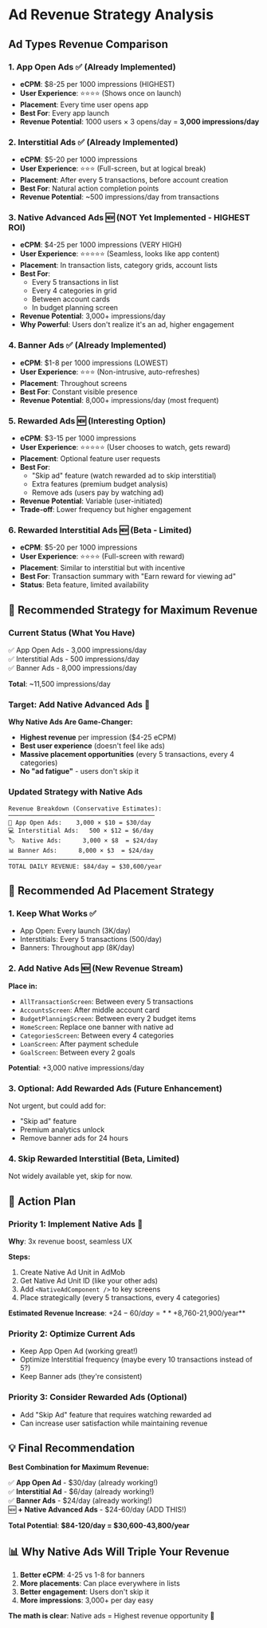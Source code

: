 # Ad Revenue Strategy Analysis

## Ad Types Revenue Comparison

### 1. **App Open Ads** ✅ (Already Implemented)
- **eCPM**: $8-25 per 1000 impressions (HIGHEST)
- **User Experience**: ⭐⭐⭐⭐ (Shows once on launch)
- **Placement**: Every time user opens app
- **Best For**: Every app launch
- **Revenue Potential**: 1000 users × 3 opens/day = **3,000 impressions/day**

### 2. **Interstitial Ads** ✅ (Already Implemented)
- **eCPM**: $5-20 per 1000 impressions
- **User Experience**: ⭐⭐⭐ (Full-screen, but at logical break)
- **Placement**: After every 5 transactions, before account creation
- **Best For**: Natural action completion points
- **Revenue Potential**: ~500 impressions/day from transactions

### 3. **Native Advanced Ads** 🆕 (NOT Yet Implemented - HIGHEST ROI)
- **eCPM**: $4-25 per 1000 impressions (VERY HIGH)
- **User Experience**: ⭐⭐⭐⭐⭐ (Seamless, looks like app content)
- **Placement**: In transaction lists, category grids, account lists
- **Best For**: 
  - Every 5 transactions in list
  - Every 4 categories in grid
  - Between account cards
  - In budget planning screen
- **Revenue Potential**: 3,000+ impressions/day
- **Why Powerful**: Users don't realize it's an ad, higher engagement

### 4. **Banner Ads** ✅ (Already Implemented)
- **eCPM**: $1-8 per 1000 impressions (LOWEST)
- **User Experience**: ⭐⭐⭐ (Non-intrusive, auto-refreshes)
- **Placement**: Throughout screens
- **Best For**: Constant visible presence
- **Revenue Potential**: 8,000+ impressions/day (most frequent)

### 5. **Rewarded Ads** 🆕 (Interesting Option)
- **eCPM**: $3-15 per 1000 impressions
- **User Experience**: ⭐⭐⭐⭐⭐ (User chooses to watch, gets reward)
- **Placement**: Optional feature user requests
- **Best For**: 
  - "Skip ad" feature (watch rewarded ad to skip interstitial)
  - Extra features (premium budget analysis)
  - Remove ads (users pay by watching ad)
- **Revenue Potential**: Variable (user-initiated)
- **Trade-off**: Lower frequency but higher engagement

### 6. **Rewarded Interstitial Ads** 🆕 (Beta - Limited)
- **eCPM**: $5-20 per 1000 impressions
- **User Experience**: ⭐⭐⭐⭐ (Full-screen with reward)
- **Placement**: Similar to interstitial but with incentive
- **Best For**: Transaction summary with "Earn reward for viewing ad"
- **Status**: Beta feature, limited availability

## 🎯 **Recommended Strategy for Maximum Revenue**

### **Current Status (What You Have)**
✅ App Open Ads - 3,000 impressions/day  
✅ Interstitial Ads - 500 impressions/day  
✅ Banner Ads - 8,000 impressions/day  

**Total**: ~11,500 impressions/day

### **Target: Add Native Advanced Ads** 🎯

**Why Native Ads Are Game-Changer:**
- **Highest revenue** per impression ($4-25 eCPM)
- **Best user experience** (doesn't feel like ads)
- **Massive placement opportunities** (every 5 transactions, every 4 categories)
- **No "ad fatigue"** - users don't skip it

### **Updated Strategy with Native Ads**

```
Revenue Breakdown (Conservative Estimates):
─────────────────────────────────────────
📱 App Open Ads:    3,000 × $10 = $30/day
💻 Interstitial Ads:   500 × $12 = $6/day  
🏷️  Native Ads:      3,000 × $8  = $24/day
📊 Banner Ads:      8,000 × $3  = $24/day
─────────────────────────────────────────
TOTAL DAILY REVENUE: $84/day = $30,600/year
```

## 📍 **Recommended Ad Placement Strategy**

### 1. **Keep What Works** ✅
- App Open: Every launch (3K/day)
- Interstitials: Every 5 transactions (500/day)
- Banners: Throughout app (8K/day)

### 2. **Add Native Ads** 🆕 (New Revenue Stream)
**Place in:**
- `AllTransactionScreen`: Between every 5 transactions
- `AccountsScreen`: After middle account card
- `BudgetPlanningScreen`: Between every 2 budget items
- `HomeScreen`: Replace one banner with native ad
- `CategoriesScreen`: Between every 4 categories
- `LoanScreen`: After payment schedule
- `GoalScreen`: Between every 2 goals

**Potential**: +3,000 native impressions/day

### 3. **Optional: Add Rewarded Ads** (Future Enhancement)
Not urgent, but could add for:
- "Skip ad" feature
- Premium analytics unlock
- Remove banner ads for 24 hours

### 4. **Skip Rewarded Interstitial** (Beta, Limited)
Not widely available yet, skip for now.

## 🎯 **Action Plan**

### **Priority 1: Implement Native Ads** 🚀
**Why**: 3x revenue boost, seamless UX

**Steps:**
1. Create Native Ad Unit in AdMob
2. Get Native Ad Unit ID (like your other ads)
3. Add `<NativeAdComponent />` to key screens
4. Place strategically (every 5 transactions, every 4 categories)

**Estimated Revenue Increase**: +$24-60/day = **+$8,760-21,900/year**

### **Priority 2: Optimize Current Ads**
- Keep App Open Ad (working great!)
- Optimize Interstitial frequency (maybe every 10 transactions instead of 5?)
- Keep Banner ads (they're consistent)

### **Priority 3: Consider Rewarded Ads** (Optional)
- Add "Skip Ad" feature that requires watching rewarded ad
- Can increase user satisfaction while maintaining revenue

## 💡 **Final Recommendation**

**Best Combination for Maximum Revenue:**

✅ **App Open Ad** - $30/day (already working!)  
✅ **Interstitial Ad** - $6/day (already working!)  
✅ **Banner Ads** - $24/day (already working!)  
🆕 **+ Native Advanced Ads** - $24-60/day (ADD THIS!)

**Total Potential**: **$84-120/day = $30,600-43,800/year**

## 📊 **Why Native Ads Will Triple Your Revenue**

1. **Better eCPM**: 4-25 vs 1-8 for banners
2. **More placements**: Can place everywhere in lists
3. **Better engagement**: Users don't skip it
4. **More impressions**: 3,000+ per day easy

**The math is clear**: Native ads = Highest revenue opportunity 🚀

